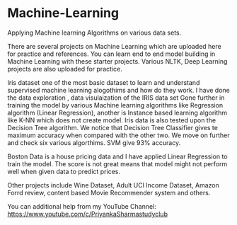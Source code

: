 # Machine-Learning
Applying Machine learning Algorithms on various data sets. 

There are several projects on Machine Learning which are uploaded here for practice and references.
You can learn end to end model building in Machine Learning with these starter projects. Various NLTK, Deep Learning projects are also uploaded for practice.


Iris dataset one of the most basic dataset to learn and understand supervised machine learning alogothims and how do they work.
I have done the data exploration , data visulaization of the IRIS data set
Gone further in training the model by various Machine learning algorithms like Regression algorithm (Linear Regression), another is 
Instance based learning algorithm like K-NN which does not create model. 
Iris data is also tested upon the Decision Tree algorithm. 
We notice that Decision Tree Classifier gives te maximum accuracy when compared with the other two.
We move on further and check six various algorthims. SVM give 93% accuracy.


Boston Data is a house pricing data and I have applied Linear Regression to train the model. The score is not great means that model 
might not perform well when given data to predict prices.

Other projects include Wine Dataset, Adult UCI Income Dataset, Amazon Forrd review, content based Movie Recommender system and others.

You can additional help from my YouTube Channel: https://www.youtube.com/c/PriyankaSharmastudyclub


